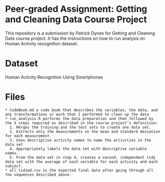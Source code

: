 
# Peer-graded Assignment: Getting and Cleaning Data Course Project

This repository is a submission by Patrick Dynes for Getting and Cleaning Data course project. It has the instructions on how to run analysis on Human Activity recognition dataset.
# Dataset

Human Activity Recognition Using Smartphones

# Files
    * CodeBook.md a code book that describes the variables, the data, and any transformations or work that I performed to clean up the data
    * run_analysis.R performs the data preparation and then followed by the 5 steps required as described in the course project’s definition:
      1. Merges the training and the test sets to create one data set.
      2. Extracts only the measurements on the mean and standard deviation for each measurement.
      3. Uses descriptive activity names to name the activities in the data set
      4. Appropriately labels the data set with descriptive variable names.
      5. From the data set in step 4, creates a second, independent tidy data set with the average of each variable for each activity and each subject.
    * all_tidied.csv is the exported final data after going through all the sequences described above.

